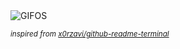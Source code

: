 <div align="justify">
<picture>
    <source media="(prefers-color-scheme: dark)" srcset="https://i.ibb.co/VWbwFqdc/output-gif.gif">
    <source media="(prefers-color-scheme: light)" srcset="https://i.ibb.co/VWbwFqdc/output-gif.gif">
    <img alt="GIFOS" src="https://i.ibb.co/VWbwFqdc/output-gif.gif">
</picture>

<sub><i>inspired from [x0rzavi/github-readme-terminal](https://github.com/x0rzavi/github-readme-terminal)</i></sub>

</div>

<!-- Image deletion URL: https://ibb.co/Y7J05L6F/295d7e271a0b16fcdfb9c5b21d34cdf7 -->